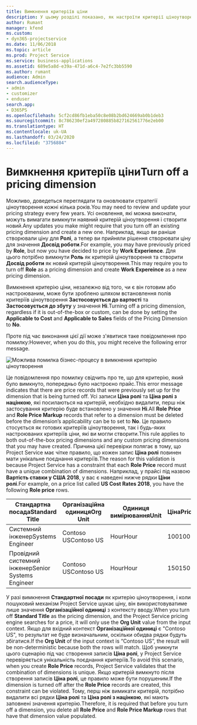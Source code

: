 ```yaml
---
title: Вимкнення критеріїв ціни
description: У цьому розділі показано, як настроїти критерії ціноутворення в рішенні Project Service.
author: Rumant
manager: kfend
ms.custom:
- dyn365-projectservice
ms.date: 11/06/2018
ms.topic: article
ms.prod: Project Service
ms.service: business-applications
ms.assetid: 689e5a8d-e39a-471d-a6c4-7e2fc3bb5590
ms.author: rumant
audience: Admin
search.audienceType:
- admin
- customizer
- enduser
search.app:
- D365PS
ms.openlocfilehash: 5cf2cd86fb1eba50c8e08b2bd624669ab0b1deb3
ms.sourcegitcommit: 8c786230ef2a497280885b827162561776e2eb00
ms.translationtype: HT
ms.contentlocale: uk-UA
ms.lasthandoff: 03/24/2020
ms.locfileid: "3756884"
---
```

# <a name="turn-off-a-pricing-dimension"></a><span data-ttu-id="a2429-103">Вимкнення критеріїв ціни</span><span class="sxs-lookup"><span data-stu-id="a2429-103">Turn off a pricing dimension</span></span>

<span data-ttu-id="a2429-104">Можливо, доведеться переглядати та оновлювати стратегії ціноутворення кожні кілька років.</span><span class="sxs-lookup"><span data-stu-id="a2429-104">You may need to review and update your pricing strategy every few years.</span></span> <span data-ttu-id="a2429-105">Усі оновлення, які можна виконати, можуть вимагати вимкнути наявний критерій ціноутворення і створити новий.</span><span class="sxs-lookup"><span data-stu-id="a2429-105">Any updates you make might require that you turn off an existing pricing dimension and create a new one.</span></span> <span data-ttu-id="a2429-106">Наприклад, якщо ви раніше створювали ціну для **Ролі**, а тепер ви прийняли рішення створювати ціну для значення **Досвід роботи**.</span><span class="sxs-lookup"><span data-stu-id="a2429-106">For example, you may have previously priced by **Role**, but now you have decided to price by **Work Experience**.</span></span> <span data-ttu-id="a2429-107">Для цього потрібно вимкнути **Роль** як критерій ціноутворення та створити **Досвід роботи** як новий критерій ціноутворення.</span><span class="sxs-lookup"><span data-stu-id="a2429-107">This may require you to turn off **Role** as a pricing dimension and create **Work Expereince** as a new pricing dimension.</span></span> 

<span data-ttu-id="a2429-108">Вимкнення критерію ціни, незалежно від того, чи є він готовим або настроюваним, може бути зроблено шляхом встановлення полів критеріїв ціноутворення **Застосовується до вартості** та **Застосовується до збуту** у значення **Ні**.</span><span class="sxs-lookup"><span data-stu-id="a2429-108">Turning off a pricing dimension, regardless if it is out-of-the-box or custom, can be done by setting the **Applicable to Cost** and **Applicable to Sales** fields of the Pricing Dimension to **No**.</span></span>

<span data-ttu-id="a2429-109">Проте під час виконання цієї дії може з'явитися таке повідомлення про помилку:</span><span class="sxs-lookup"><span data-stu-id="a2429-109">However, when you do this, you might receive the following error message.</span></span>

![Можлива помилка бізнес-процесу в вимкнення критерію ціноутворення](media/Business-Process-Error.png)


<span data-ttu-id="a2429-111">Це повідомлення про помилку свідчить про те, що для критерію, який було вимкнуто, попередньо було настроєно прайс.</span><span class="sxs-lookup"><span data-stu-id="a2429-111">This error message indicates that there are price records that were previously set up for the dimension that is being turned off.</span></span> <span data-ttu-id="a2429-112">Усі записи **Ціна ролі** та **Ціна ролі з націнкою**, які посилаються на критерій, необхідно видалити, перш ніж застосування критерію буде встановлено у значення **Ні**.</span><span class="sxs-lookup"><span data-stu-id="a2429-112">All **Role Price** and **Role Price Markup** records that refer to a dimension must be deleted before the dimension’s applicability can be to set to **No**.</span></span> <span data-ttu-id="a2429-113">Це правило стосується як готових критеріїв ціноутворення, так і будь-яких настроюваних критеріїв ціни, які ви могли створити.</span><span class="sxs-lookup"><span data-stu-id="a2429-113">This rule applies to both out-of-the-box pricing dimensions and any custom pricing dimensions that you may have created.</span></span> <span data-ttu-id="a2429-114">Причина цієї перевірки полягає в тому, що Project Service має чітке правило, що кожен запис **Ціна ролі** повинен мати унікальне поєднання критеріїв.</span><span class="sxs-lookup"><span data-stu-id="a2429-114">The reason for this validation is because Project Service has a constraint that each **Role Price** record must have a unique combination of dimensions.</span></span> <span data-ttu-id="a2429-115">Наприклад, у прайсі під назвою **Вартість ставки у США 2018**, у вас є наведені нижче рядки **Ціни ролі**.</span><span class="sxs-lookup"><span data-stu-id="a2429-115">For example, on a price list called **US Cost Rates 2018**, you have the following **Role price** rows.</span></span> 

| <span data-ttu-id="a2429-116">Стандартна посада</span><span class="sxs-lookup"><span data-stu-id="a2429-116">Standard Title</span></span>         | <span data-ttu-id="a2429-117">Організаційна одиниця</span><span class="sxs-lookup"><span data-stu-id="a2429-117">Org Unit</span></span>    |<span data-ttu-id="a2429-118">Одиниця вимірювання</span><span class="sxs-lookup"><span data-stu-id="a2429-118">Unit</span></span>   |<span data-ttu-id="a2429-119">Ціна</span><span class="sxs-lookup"><span data-stu-id="a2429-119">Price</span></span>  |<span data-ttu-id="a2429-120">Грошова одиниця</span><span class="sxs-lookup"><span data-stu-id="a2429-120">Currency</span></span>  |
| -----------------------|-------------|-------|-------|----------|
| <span data-ttu-id="a2429-121">Системний інженер</span><span class="sxs-lookup"><span data-stu-id="a2429-121">Systems Engineer</span></span>|<span data-ttu-id="a2429-122">Contoso US</span><span class="sxs-lookup"><span data-stu-id="a2429-122">Contoso US</span></span>|<span data-ttu-id="a2429-123">Hour</span><span class="sxs-lookup"><span data-stu-id="a2429-123">Hour</span></span>| <span data-ttu-id="a2429-124">100</span><span class="sxs-lookup"><span data-stu-id="a2429-124">100</span></span>|<span data-ttu-id="a2429-125">USD</span><span class="sxs-lookup"><span data-stu-id="a2429-125">USD</span></span>|
| <span data-ttu-id="a2429-126">Провідний системний інженер</span><span class="sxs-lookup"><span data-stu-id="a2429-126">Senior Systems Engineer</span></span>|<span data-ttu-id="a2429-127">Contoso US</span><span class="sxs-lookup"><span data-stu-id="a2429-127">Contoso US</span></span>|<span data-ttu-id="a2429-128">Hour</span><span class="sxs-lookup"><span data-stu-id="a2429-128">Hour</span></span>| <span data-ttu-id="a2429-129">150</span><span class="sxs-lookup"><span data-stu-id="a2429-129">150</span></span>| <span data-ttu-id="a2429-130">USD</span><span class="sxs-lookup"><span data-stu-id="a2429-130">USD</span></span>|


<span data-ttu-id="a2429-131">У разі вимкнення **Стандартної посади** як критерію ціноутворення, і коли пошуковий механізм Project Service шукає ціну, він використовуватиме лише значення **Організаційної одиниці** з контексту вводу.</span><span class="sxs-lookup"><span data-stu-id="a2429-131">When you turn off **Standard Title** as the pricing dimension, and the Project Service pricing engine searches for a price, it will only use the **Org Unit** value from the input context.</span></span> <span data-ttu-id="a2429-132">Якщо для вхідний контекст **Організаційної одиниці** є "Contoso US", то результат не буде визначальним, оскільки обидва рядки будуть збігатися.</span><span class="sxs-lookup"><span data-stu-id="a2429-132">If the **Org Unit** of the input context is “Contoso US”, the result will be non-deterministic because both the rows will match.</span></span> <span data-ttu-id="a2429-133">Щоб уникнути цього сценарію під час створення записів **Ціна ролі**, у Project Service перевіряється унікальність поєднання критеріїв.</span><span class="sxs-lookup"><span data-stu-id="a2429-133">To avoid this scenario, when you create **Role Price** records, Project Service validates that the combination of dimensions is unique.</span></span> <span data-ttu-id="a2429-134">Якщо критерій вимкнуто після створення записів **Ціна ролі**, це правило може бути порушеним.</span><span class="sxs-lookup"><span data-stu-id="a2429-134">If the dimension is turned off after the **Role Price** records are created, this constraint can be violated.</span></span> <span data-ttu-id="a2429-135">Тому, перш ніж вимикати критерій, потрібно видалити всі рядки **Ціна ролі** та **Ціна ролі з націнкою**, які мають заповнені значення критерію.</span><span class="sxs-lookup"><span data-stu-id="a2429-135">Therefore, it is required that before you turn off a dimension, you delete all **Role Price** and **Role Price Markup** rows that have that dimension value populated.</span></span>

